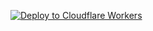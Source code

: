 
[![Deploy to Cloudflare Workers](https://deploy.workers.cloudflare.com/button)](https://deploy.workers.cloudflare.com/?url=https://github.com/arunaimtell/service5)

